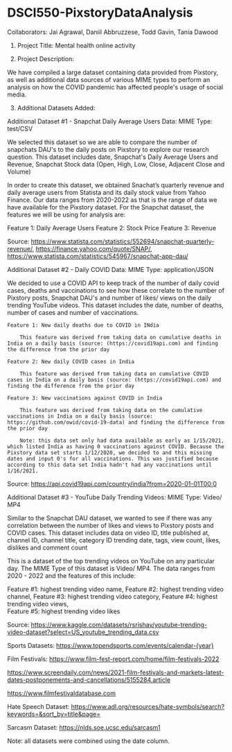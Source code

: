 # DSCI550-PixstoryDataAnalysis

Collaborators: Jai Agrawal, Daniil Abbruzzese, Todd Gavin, Tania Dawood

1. Project Title: Mental health online activity 

2. Project Description: 

We have compiled a large dataset containing data provided from Pixstory, as well as additional data sources of various MIME types to perform an analysis on how the COVID pandemic has affected people's usage of social media. 

3. Additional Datasets Added:

Additional Dataset #1 - Snapchat Daily Average Users Data: 
MIME Type: test/CSV 

We selected this dataset so we are able to compare the number of snapchats DAU's to the daily posts on Pixstory to explore our research question. This dataset includes date, Snapchat's Daily Average Users and Revenue, Snapchat Stock data (Open, High, Low, Close, Adjacent Close and Volume)

In order to create this dataset, we obtained Snachat’s quarterly revenue and daily average users from Statista and its daily stock value from Yahoo Finance. Our data ranges from 2020-2022 as that is the range of data we have available for the Pixstory dataset. For the Snapchat dataset, the features we will be using for analysis are: 

Feature 1: Daily Average Users
Feature 2: Stock Price
Feature 3: Revenue

Source:  https://www.statista.com/statistics/552694/snapchat-quarterly-revenue/, https://finance.yahoo.com/quote/SNAP/, https://www.statista.com/statistics/545967/snapchat-app-dau/

Additional Dataset #2 - Daily COVID Data: 
MIME Type: application/JSON 

We decided to use a COVID API to keep track of the number of daily covid cases, deaths and vaccinations to see how these correlate to the number of Pixstory posts, Snapchat DAU's and number of likes/ views on the daily trending YouTube videos. This dataset includes the date, number of deaths, number of cases and number of vaccinations. 

    Feature 1: New daily deaths due to COVID in INdia 

        This feature was derived from taking data on cumulative deaths in India on a daily basis (source: (https://covid19api.com) and finding the difference from the prior day

    Feature 2: New daily COVID cases in India 
        
        This feature was derived from taking data on cumulative COVID cases in India on a daily basis (source: (https://covid19api.com) and finding the difference from the prior day

    Feature 3: New vaccinations against COVID in India
        
        This feature was derived from taking data on the cumulative vaccinations in India on a daily basis (source: https://github.com/owid/covid-19-data) and finding the difference from the prior day

        Note: this data set only had data available as early as 1/15/2021, which listed India as having 0 vaccinations against COVID. Because the Pixstory data set starts 1/12/2020, we decided to and this missing dates and input 0's for all vaccinations. This was justified because according to this data set India hadn't had any vaccinations until 1/16/2021.  
 
Source: https://api.covid19api.com/country/india?from=2020-01-01T00:0

Additional Dataset #3 - YouTube Daily Trending Videos:
MIME Type: Video/ MP4

Similar to the Snapchat DAU dataset, we wanted to see if there was any correlation between the number of likes and views to Pixstory posts and COVID cases. This dataset includes data on video ID, title	published at, channel ID, channel title, category ID trending date, tags, view count, likes, dislikes and comment count

This is a dataset of the top trending videos on YouTube on any particular day. The MIME Type of this dataset is Video/ MP4. The data ranges from 2020 - 2022 and the features of this include: 

Feature #1: highest trending video name, 
Feature #2: highest trending video channel, 
Feature #3: highest trending video category, 
Feature #4: highest trending video views,  
Feature #5: highest trending video likes 

Source: https://www.kaggle.com/datasets/rsrishav/youtube-trending-video-dataset?select=US_youtube_trending_data.csv

Sports Datasets: 
https://www.topendsports.com/events/calendar-{year}

Film Festivals: 
https://www.film-fest-report.com/home/film-festivals-2022

https://www.screendaily.com/news/2021-film-festivals-and-markets-latest-dates-postponements-and-cancellations/5155284.article

https://www.filmfestivaldatabase.com

Hate Speech Dataset: 
https://www.adl.org/resources/hate-symbols/search?keywords=&sort_by=title&page=

Sarcasm Dataset: 
https://nlds.soe.ucsc.edu/sarcasm1

Note: all datasets were combined using the date column. 
